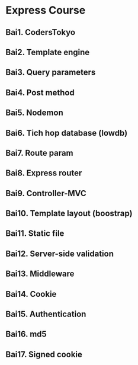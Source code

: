 # Express Course

## Bai1. CodersTokyo
## Bai2. Template engine
## Bai3. Query parameters
## Bai4. Post method
## Bai5. Nodemon
## Bai6. Tich hop database (lowdb)
## Bai7. Route param
## Bai8. Express router
## Bai9. Controller-MVC
## Bai10. Template layout (boostrap)
## Bai11. Static file
## Bai12. Server-side validation
## Bai13. Middleware
## Bai14. Cookie
## Bai15. Authentication
## Bai16. md5
## Bai17. Signed cookie